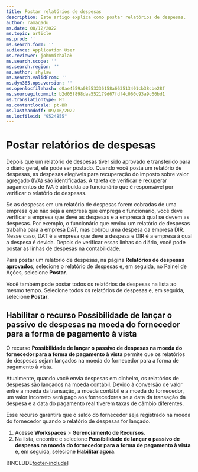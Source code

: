 ```yaml
---
title: Postar relatórios de despesas
description: Este artigo explica como postar relatórios de despesas.
author: ramagadu
ms.date: 08/12/2022
ms.topic: article
ms.prod: ''
ms.search.form: ''
audience: Application User
ms.reviewer: johnmichalak
ms.search.scope: ''
ms.search.region: ''
ms.author: shylaw
ms.search.validFrom: ''
ms.dyn365.ops.version: ''
ms.openlocfilehash: d0ae4559a08553236158a663513401cb38cbe28f
ms.sourcegitcommit: b2d05f898daa552179d67fdf4c060c93a9c66bd1
ms.translationtype: HT
ms.contentlocale: pt-BR
ms.lasthandoff: 09/16/2022
ms.locfileid: "9524855"
---
```

# <a name="post-expense-reports"></a>Postar relatórios de despesas

Depois que um relatório de despesas tiver sido aprovado e transferido para o diário geral, ele pode ser postado. Quando você posta um relatório de despesas, as despesas elegíveis para recuperação do imposto sobre valor agregado (IVA) são identificadas. A tarefa de verificar e recuperar pagamentos de IVA é atribuída ao funcionário que é responsável por verificar o relatório de despesas.

Se as despesas em um relatório de despesas forem cobradas de uma empresa que não seja a empresa que emprega o funcionário, você deve verificar a empresa que deve as despesas e a empresa à qual se devem as despesas. Por exemplo, o funcionário que enviou um relatório de despesas trabalha para a empresa DAT, mas cobrou uma despesa da empresa DIR. Nesse caso, DAT é a empresa que deve a despesa e DIR é a empresa à qual a despesa é devida. Depois de verificar essas linhas do diário, você pode postar as linhas de despesas na contabilidade.

Para postar um relatório de despesas, na página **Relatórios de despesas aprovados**, selecione o relatório de despesas e, em seguida, no Painel de Ações, selecione **Postar**.

Você também pode postar todos os relatórios de despesas na lista ao mesmo tempo. Selecione todos os relatórios de despesas e, em seguida, selecione **Postar**.

## <a name="enable-the-ability-to-post-expense-liability-in-vendor-currency-for-cash-payment-method-feature"></a>Habilitar o recurso Possibilidade de lançar o passivo de despesas na moeda do fornecedor para a forma de pagamento à vista

O recurso **Possibilidade de lançar o passivo de despesas na moeda do fornecedor para a forma de pagamento à vista** permite que os relatórios de despesas sejam lançados na moeda do fornecedor para a forma de pagamento à vista.

Atualmente, quando você envia despesas em dinheiro, os relatórios de despesas são lançados na moeda contábil. Devido à conversão de valor entre a moeda da transação, a moeda contábil e a moeda do fornecedor, um valor incorreto será pago aos fornecedores se a data da transação da despesa e a data do pagamento real tiverem taxas de câmbio diferentes.

Esse recurso garantirá que o saldo do fornecedor seja registrado na moeda do fornecedor quando o relatório de despesas for lançado.

1. Acesse **Workspaces** \> **Gerenciamento de Recursos**.
2. Na lista, encontre e selecione **Possibilidade de lançar o passivo de despesas na moeda do fornecedor para a forma de pagamento à vista** e, em seguida, selecione **Habilitar agora**.

[!INCLUDE[footer-include](../includes/footer-banner.md)]
